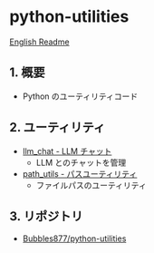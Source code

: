 # python-utilities

[English Readme](./README.md)

## 1. 概要

- Python のユーティリティコード

## 2. ユーティリティ

- [llm_chat - LLM チャット](llm_chat/)
  - LLM とのチャットを管理
- [path_utils - パスユーティリティ](path_utils/)
  - ファイルパスのユーティリティ

## 3. リポジトリ

- [Bubbles877/python-utilities](https://github.com/Bubbles877/python-utilities)
